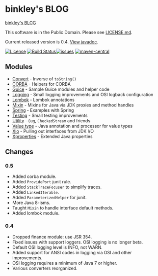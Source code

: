 binkley's BLOG
==============

[binkley's BLOG](//binkley.blogspot.com)

This software is in the Public Domain.  Please see [LICENSE.md](LICENSE.md).

Current released version is 0.4.  [View javadoc](//binkley.github.io/binkley/).

[![License](//img.shields.io/badge/license-PD-blue.svg?style=flat)](//unlicense.org) [![Build Status](//img.shields.io/travis/binkley/binkley.svg?style=flat)](//travis-ci.org/binkley/binkley)[![issues](//img.shields.io/github/issues/binkley/binkley.svg)](//github.com/binkley/binkley/issues) [![maven-central](//img.shields.io/maven-central/v/hm.binkley/binkley-blog.svg?style=flat)](//search.maven.org/#search%7Cga%7C1%7Cg%3A%22hm.binkley%22)

## Modules

* [Convert](convert/) - Inverse of `toString()`
* [CORBA](corba/) - Helpers for CORBA
* [Guice](guice/) - Sample Guice modules and helper code
* [Logging](logging/) - Small logging improvements and OSI logback configuration
* [Lombok](lombok/) - Lombok annotations
* [Mixin](mixin/) - Mixins for Java via JDK proxies and method handles
* [Spring](spring/) - Examples with Spring
* [Testing](testing/) - Small testing improvements
* [Utility](util/) - `Bug`, `CheckedStream` and friends
* [Value type](value-type/) - Java annotation and processor for value types
* [Xio](xio/) - Pulling out interfaces from JDK I/O
* [Xproperties](xprops/) - Extended Java properties

## Changes

### 0.5

* Added corba module.
* Added `ProvidePort` junit rule.
* Added `StackTraceFocuser` to simplify traces.
* Added `LinkedIterable`.
* Added `ParameterizedHelper` for junit.
* More Java 8-isms.
* Taught `Mixin` to handle interface default methods.
* Added lombok module.

### 0.4

* Dropped finance module: use JSR 354.
* Fixed issues with support loggers.  OSI logging is no longer beta.
* Default OSI logging level is INFO, not WARN.
* Added support for ANSI codes in logging via OSI and other improvements.
* OSI logging requires a minimum of Java 7 or higher.
* Various converters reorganized.
